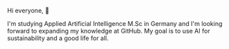 Hi everyone, 👋

I'm studying Applied Artificial Intelligence M.Sc in Germany and I'm looking forward to expanding my knowledge at GitHub.
My goal is to use AI for sustainability and a good life for all.


<!--
**Positiv-bleiben/Positiv-bleiben** is a ✨ _special_ ✨ repository because its `README.md` (this file) appears on your GitHub profile.

Here are some ideas to get you started:

- 🔭 I’m currently working on ...
- 🌱 I’m currently learning ...
- 👯 I’m looking to collaborate on ...
- 🤔 I’m looking for help with ...
- 💬 Ask me about ...
- 📫 How to reach me: ...
- 😄 Pronouns: ...
- ⚡ Fun fact: ...
-->
